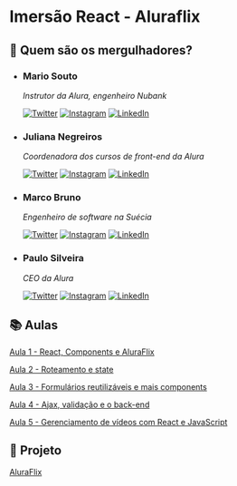 # Imersão React - Aluraflix

## :diving_mask: Quem são os mergulhadores?

* ### Mario Souto
  *Instrutor da Alura, engenheiro Nubank*

  [![Twitter](https://img.shields.io/badge/-omariosouto-1DA1F2?style=flat&logo=twitter&logoColor=white&labelColor=1DA1F2&link=https://twitter.com/omariosouto/)](https://twitter.com/omariosouto) [![Instagram](https://img.shields.io/badge/-omariosouto-E4405F?style=flat&logo=instagram&logoColor=white&labelColor=E4405F&link=https://www.instagram.com/omariosouto/)](https://www.instagram.com/omariosouto/) [![LinkedIn](https://img.shields.io/badge/-omariosouto-0077B5?style=flat&logo=linkedin&logoColor=white&labelColor=0077B5&link=https://www.linkedin.com/in/omariosouto/)](https://www.linkedin.com/in/omariosouto/)

* ### Juliana Negreiros 
  *Coordenadora dos cursos de front-end da Alura*

  [![Twitter](https://img.shields.io/badge/-juunegreiros-1DA1F2?style=flat&logo=twitter&logoColor=white&labelColor=1DA1F2&link=https://twitter.com/juunegreiros)](https://twitter.com/juunegreiros) [![Instagram](https://img.shields.io/badge/-juu_negreiros-E4405F?style=flat&logo=instagram&logoColor=white&labelColor=E4405F&link=https://www.instagram.com/juu_negreiros/)](https://www.instagram.com/juu_negreiros/) [![LinkedIn](https://img.shields.io/badge/-juliananegreiros-0077B5?style=flat&logo=linkedin&logoColor=white&labelColor=0077B5&link=https://www.linkedin.com/in/juliananegreiros/)](https://www.linkedin.com/in/juliananegreiros/)

* ### Marco Bruno 
  *Engenheiro de software na Suécia*

  [![Twitter](https://img.shields.io/badge/-marcobrunodev-1DA1F2?style=flat&logo=twitter&logoColor=white&labelColor=1DA1F2&link=https://twitter.com/marcobrunodev)](https://twitter.com/marcobrunodev) [![Instagram](https://img.shields.io/badge/-marcobrunodev-E4405F?style=flat&logo=instagram&logoColor=white&labelColor=E4405F&link=https://www.instagram.com/marcobrunodev/)](https://www.instagram.com/marcobrunodev/) [![LinkedIn](https://img.shields.io/badge/-marcobrunobr-0077B5?style=flat&logo=linkedin&logoColor=white&labelColor=0077B5&link=https://www.linkedin.com/in/marcobrunobr/)](https://www.linkedin.com/in/marcobrunobr/)

* ### Paulo Silveira 
  *CEO da Alura*

  [![Twitter](https://img.shields.io/badge/-paulo_caelum-1DA1F2?style=flat&logo=twitter&logoColor=white&labelColor=1DA1F2&link=https://twitter.com/paulo_caelum)](https://twitter.com/paulo_caelum) [![Instagram](https://img.shields.io/badge/-paulo_hipster-E4405F?style=flat&logo=instagram&logoColor=white&labelColor=E4405F&link=https://www.instagram.com/paulo_hipster/)](https://www.instagram.com/paulo_hipster/) [![LinkedIn](https://img.shields.io/badge/-paulosilveira-0077B5?style=flat&logo=linkedin&logoColor=white&labelColor=0077B5&link=https://www.linkedin.com/in/paulosilveira/)](https://www.linkedin.com/in/paulosilveira/)


## :books: Aulas

[Aula 1 - React, Components e AluraFlix](aula1.md)

[Aula 2 - Roteamento e state](aula2.md)

[Aula 3 - Formulários reutilizáveis e mais components](aula3.md)

[Aula 4 - Ajax, validação e o back-end](aula4.md)

[Aula 5 - Gerenciamento de vídeos com React e JavaScript](aula5.md)

## :ocean: Projeto

[AluraFlix](https://github.com/imersao-alura/aluraflix)
